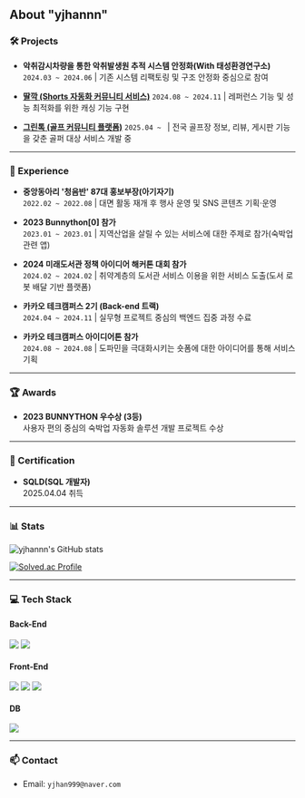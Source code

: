 ## About **"yjhannn"**


### 🛠️ Projects

- **악취감시차량을 통한 악취발생원 추적 시스템 안정화(With 태성환경연구소)**
  `2024.03 ~ 2024.06` | 기존 시스템 리팩토링 및 구조 안정화 중심으로 참여  

- [**딸깍 (Shorts 자동화 커뮤니티 서비스)**](https://github.com/yjhannn/Team5_BE) 
  `2024.08 ~ 2024.11` | 레퍼런스 기능 및 성능 최적화를 위한 캐싱 기능 구현
  
- [**그린톡 (골프 커뮤니티 플랫폼)**](https://github.com/yjhannn/golf-platform)
  `2025.04 ~ ` | 전국 골프장 정보, 리뷰, 게시판 기능을 갖춘 골퍼 대상 서비스 개발 중  

---

### 💼 Experience

- **중앙동아리 '청음반' 87대 홍보부장(아기자기)**  
  `2022.02 ~ 2022.08` | 대면 활동 재개 후 행사 운영 및 SNS 콘텐츠 기획·운영

- **2023 Bunnython[0] 참가**  
  `2023.01 ~ 2023.01` | 지역산업을 살릴 수 있는 서비스에 대한 주제로 참가(숙박업 관련 앱)

- **2024 미래도서관 정책 아이디어 해커톤 대회 참가**  
  `2024.02 ~ 2024.02` | 취약계층의 도서관 서비스 이용을 위한 서비스 도출(도서 로봇 배달 기반 플랫폼)

- **카카오 테크캠퍼스 2기 (Back-end 트랙)**  
  `2024.04 ~ 2024.11` | 실무형 프로젝트 중심의 백엔드 집중 과정 수료

- **카카오 테크캠퍼스 아이디어톤 참가**  
  `2024.08 ~ 2024.08` | 도파민을 극대화시키는 숏폼에 대한 아이디어를 통해 서비스 기획

---

### 🏆 Awards

- **2023 BUNNYTHON 우수상 (3등)**  
  사용자 편의 중심의 숙박업 자동화 솔루션 개발 프로젝트 수상  

---

### 🪪 Certification

- **SQLD(SQL 개발자)**  
  2025.04.04 취득

---

### 📊 Stats

<!-- GitHub Stats -->
![yjhannn's GitHub stats](https://github-readme-stats.vercel.app/api?username=yjhannn&show_icons=true&theme=default&hide_title=true)

<!-- Solved.ac Tier -->
[![Solved.ac Profile](http://mazassumnida.wtf/api/generate_badge?boj=yjhan1999)](https://solved.ac/yjhan1999)

---

### 💻 Tech Stack
#### Back-End
<p dir="auto">
<img src="https://img.shields.io/badge/-Spring-6DB33F?logo=Spring&amp;logoColor=white&amp;labelColor=6DB33F" style="max-width: 100%;">
<img src="https://img.shields.io/badge/-Django-092E20?logo=Django&amp;logoColor=white&amp;labelColor=092E20" style="max-width: 100%;">
</p>

#### Front-End
<p dir="auto">
<img src="https://img.shields.io/badge/-html5-E34F26?logo=html5&amp;logoColor=white&amp;labelColor=E34F26" style="max-width: 100%;">
<img src="https://img.shields.io/badge/-css3-1572B6?logo=html5&amp;logoColor=white&amp;labelColor=1572B6" style="max-width: 100%;">
<img src="https://img.shields.io/badge/-Javascript-F7DF1E?logo=Javascript&amp;logoColor=white&amp;labelColor=F7DF1E" style="max-width: 100%;">
</p>

#### DB
<p dir="auto">
<img src="https://img.shields.io/badge/-MySql-438CB2?logo=MySql&amp;logoColor=white&amp;labelColor=438CB2" style="max-width: 100%;">
</p>

---
### 📫 Contact

- Email: `yjhan999@naver.com`  
